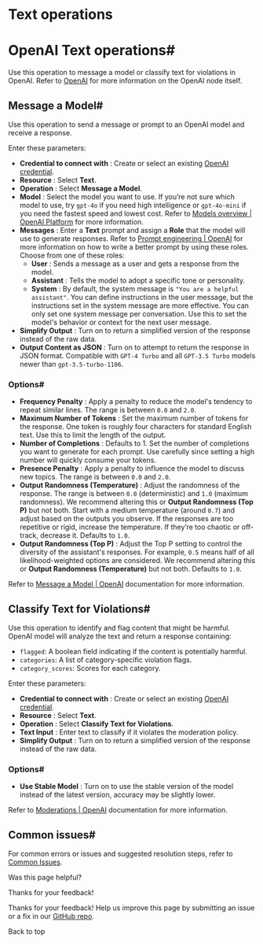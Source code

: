 # Text operations

[ ](https://github.com/n8n-io/n8n-docs/edit/main/docs/integrations/builtin/app-nodes/n8n-nodes-langchain.openai/text-operations.md "Edit this page")

# OpenAI Text operations#

Use this operation to message a model or classify text for violations in OpenAI. Refer to [OpenAI](../) for more information on the OpenAI node itself.

## Message a Model#

Use this operation to send a message or prompt to an OpenAI model and receive a response.

Enter these parameters:

  * **Credential to connect with** : Create or select an existing [OpenAI credential](../../../credentials/openai/).
  * **Resource** : Select **Text**.
  * **Operation** : Select **Message a Model**.
  * **Model** : Select the model you want to use. If you’re not sure which model to use, try `gpt-4o` if you need high intelligence or `gpt-4o-mini` if you need the fastest speed and lowest cost. Refer to [Models overview | OpenAI Platform](https://platform.openai.com/docs/models) for more information. 
  * **Messages** : Enter a **Text** prompt and assign a **Role** that the model will use to generate responses. Refer to [Prompt engineering | OpenAI](https://platform.openai.com/docs/guides/prompt-engineering) for more information on how to write a better prompt by using these roles. Choose from one of these roles: 
    * **User** : Sends a message as a user and gets a response from the model. 
    * **Assistant** : Tells the model to adopt a specific tone or personality. 
    * **System** : By default, the system message is `"You are a helpful assistant"`. You can define instructions in the user message, but the instructions set in the system message are more effective. You can only set one system message per conversation. Use this to set the model's behavior or context for the next user message. 
  * **Simplify Output** : Turn on to return a simplified version of the response instead of the raw data. 
  * **Output Content as JSON** : Turn on to attempt to return the response in JSON format. Compatible with `GPT-4 Turbo` and all `GPT-3.5 Turbo` models newer than `gpt-3.5-turbo-1106`.



### Options#

  * **Frequency Penalty** : Apply a penalty to reduce the model's tendency to repeat similar lines. The range is between `0.0` and `2.0`.
  * **Maximum Number of Tokens** : Set the maximum number of tokens for the response. One token is roughly four characters for standard English text. Use this to limit the length of the output. 
  * **Number of Completions** : Defaults to 1. Set the number of completions you want to generate for each prompt. Use carefully since setting a high number will quickly consume your tokens. 
  * **Presence Penalty** : Apply a penalty to influence the model to discuss new topics. The range is between `0.0` and `2.0`.
  * **Output Randomness (Temperature)** : Adjust the randomness of the response. The range is between `0.0` (deterministic) and `1.0` (maximum randomness). We recommend altering this or **Output Randomness (Top P)** but not both. Start with a medium temperature (around `0.7`) and adjust based on the outputs you observe. If the responses are too repetitive or rigid, increase the temperature. If they’re too chaotic or off-track, decrease it. Defaults to `1.0`. 
  * **Output Randomness (Top P)** : Adjust the Top P setting to control the diversity of the assistant's responses. For example, `0.5` means half of all likelihood-weighted options are considered. We recommend altering this or **Output Randomness (Temperature)** but not both. Defaults to `1.0`. 



Refer to [Message a Model | OpenAI](https://platform.openai.com/docs/api-reference/text-completion/create) documentation for more information.

## Classify Text for Violations#

Use this operation to identify and flag content that might be harmful. OpenAI model will analyze the text and return a response containing:

  * `flagged`: A boolean field indicating if the content is potentially harmful.
  * `categories`: A list of category-specific violation flags.
  * `category_scores`: Scores for each category.



Enter these parameters:

  * **Credential to connect with** : Create or select an existing [OpenAI credential](../../../credentials/openai/).
  * **Resource** : Select **Text**.
  * **Operation** : Select **Classify Text for Violations**.
  * **Text Input** : Enter text to classify if it violates the moderation policy. 
  * **Simplify Output** : Turn on to return a simplified version of the response instead of the raw data.



### Options#

  * **Use Stable Model** : Turn on to use the stable version of the model instead of the latest version, accuracy may be slightly lower.



Refer to [Moderations | OpenAI](https://platform.openai.com/docs/api-reference/moderations) documentation for more information.

## Common issues#

For common errors or issues and suggested resolution steps, refer to [Common Issues](../common-issues/).

Was this page helpful? 

Thanks for your feedback! 

Thanks for your feedback! Help us improve this page by submitting an issue or a fix in our [GitHub repo](https://github.com/n8n-io/n8n-docs). 

Back to top 
